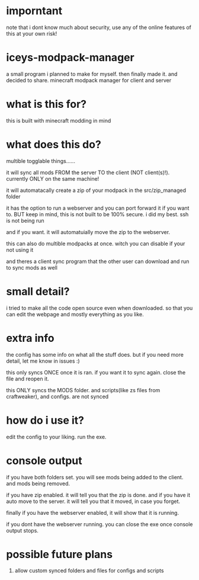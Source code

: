 # imporntant
note that i dont know much about security, use any of the online features of this at your own risk!

# iceys-modpack-manager
a small program i planned to make for myself. then finally made it. and decided to share. minecraft modpack manager for client and server


# what is this for? 
this is built with minecraft modding in mind

# what does this do? 
multible togglable things......

it will sync all mods FROM the server TO the client (NOT client(s)!). currently ONLY on the same machine!

it will automatacally create a zip of your modpack in the src/zip_managed folder

it has the option to run a webserver and you can port forward it if you want to. BUT keep in mind, this is not built to be 100% secure. i did my best. 
ssh is not being run

and if you want. it will automatuially move the zip to the webserver.

this can also do multible modpacks at once. witch you can disable if your not using it

and theres a client sync program that the other user can download and run to sync mods as well

# small detail?
i tried to make all the code open source even when downloaded. so that you can edit the webpage and mostly everything as you like.

# extra info
the config has some info on what all the stuff does. but if you need more detail, let me know in issues :)

this only syncs ONCE once it is ran. if you want it to sync again. close the file and reopen it.

this ONLY syncs the MODS folder. and scripts(like zs files from craftweaker), and configs. are not synced

# how do i use it?
edit the config to your liking. run the exe. 

# console output
if you have both folders set. you will see mods being added to the client. and mods being removed.

if you have zip enabled. it will tell you that the zip is done. and if you have it auto move to the server. it will tell you that it moved, in case 
you forget.

finally if you have the webserver enabled, it will show that it is running.

if you dont have the webserver running. you can close the exe once console output stops.

# possible future plans
1. allow custom synced folders and files for configs and scripts
